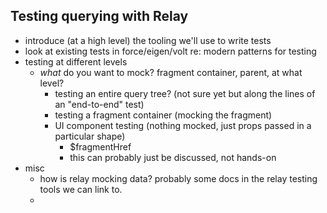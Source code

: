 ## Testing querying with Relay

- introduce (at a high level) the tooling we'll use to write tests
- look at existing tests in force/eigen/volt re: modern patterns for testing
- testing at different levels
  - _what_ do you want to mock? fragment container, parent, at what level?
    - testing an entire query tree? (not sure yet but along the lines of an "end-to-end" test)
    - testing a fragment container (mocking the fragment)
    - UI component testing (nothing mocked, just props passed in a particular shape)
      - $fragmentHref
      - this can probably just be discussed, not hands-on
- misc
  - how is relay mocking data? probably some docs in the relay testing tools we can link to.
  -
